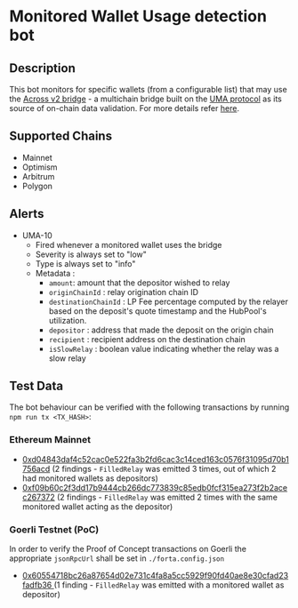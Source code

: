 # Monitored Wallet Usage detection bot

## Description

This bot monitors for specific wallets (from a configurable list) that may use the [Across v2 bridge](https://across.to/) - a multichain bridge built on the [UMA protocol](https://umaproject.org/) as its source of on-chain data validation. For more details refer [here](https://discourse.umaproject.org/t/forta-monitors-across-v2-request-for-proposals/1569).

## Supported Chains
- Mainnet
- Optimism
- Arbitrum
- Polygon
  
## Alerts

- UMA-10
  - Fired whenever a monitored wallet uses the bridge
  - Severity is always set to "low" 
  - Type is always set to "info"
  - Metadata :
      - `amount`: amount that the depositor wished to relay
      - `originChainId` : relay origination chain ID
      - `destinationChainId` : LP Fee percentage computed by the relayer based on the deposit's quote timestamp and the HubPool's utilization.
      - `depositor` : address that made the deposit on the origin chain
      - `recipient` : recipient address on the destination chain
      - `isSlowRelay` : boolean value indicating whether the relay was a slow relay
  
## Test Data

The bot behaviour can be verified with the following transactions by running `npm run tx <TX_HASH>`:

### Ethereum Mainnet
- [0xd04843daf4c52cac0e522fa3b2fd6cac3c14ced163c0576f31095d70b1756acd](https://etherscan.io/tx/0xd04843daf4c52cac0e522fa3b2fd6cac3c14ced163c0576f31095d70b1756acd) (2 findings - `FilledRelay` was emitted 3 times, out of which 2 had monitored wallets as depositors)
- [0xf09b60c2f3dd17b9444cb266dc773839c85edb0fcf315ea273f2b2acec267372](https://etherscan.io/tx/0xf09b60c2f3dd17b9444cb266dc773839c85edb0fcf315ea273f2b2acec267372) (2 findings - `FilledRelay` was emitted 2 times with the same monitored wallet acting as the depositor)

 ### Goerli Testnet (PoC)

In order to verify the Proof of Concept transactions on Goerli the appropriate `jsonRpcUrl` shall be set in `./forta.config.json`

- [0x60554718bc26a87654d02e731c4fa8a5cc5929f90fd40ae8e30cfad23fadfb36 ](https://goerli.etherscan.io/tx/0x60554718bc26a87654d02e731c4fa8a5cc5929f90fd40ae8e30cfad23fadfb36 ) (1 finding - `FilledRelay` was emitted with a monitored wallet as depositor)